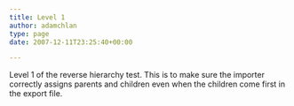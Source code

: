 ```yaml
---
title: Level 1
author: adamchlan
type: page
date: 2007-12-11T23:25:40+00:00

---
```

Level 1 of the reverse hierarchy test. This is to make sure the importer correctly assigns parents and children even when the children come first in the export file.